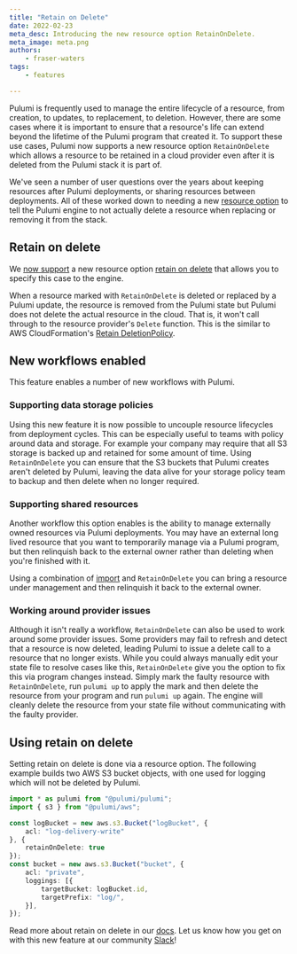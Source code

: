 ```yaml
---
title: "Retain on Delete"
date: 2022-02-23
meta_desc: Introducing the new resource option RetainOnDelete.
meta_image: meta.png
authors:
    - fraser-waters
tags:
    - features

---
```


Pulumi is frequently used to manage the entire lifecycle of a resource, from creation, to updates, to replacement, to deletion. However, there are some cases where it is important to ensure that a resource's life can extend beyond the lifetime of the Pulumi program that created it. To support these use cases, Pulumi now supports a new resource option `RetainOnDelete` which allows a resource to be retained in a cloud provider even after it is deleted from the Pulumi stack it is part of.

<!--more-->

We've seen a number of user questions over the years about keeping resources after Pulumi deployments, or sharing resources between deployments. All of these worked down to needing a new [resource option](https://github.com/pulumi/pulumi/issues/7747) to tell the Pulumi engine to not actually delete a resource when replacing or removing it from the stack.

## Retain on delete

We [now support](https://github.com/pulumi/pulumi/releases/tag/v3.25.0) a new resource option [retain on delete](/docs/intro/concepts/resources/options/retainondelete/) that allows you to specify this case to the engine.

When a resource marked with `RetainOnDelete` is deleted or replaced by a Pulumi update, the resource is removed from the Pulumi state but Pulumi does not delete the actual resource in the cloud. That is, it won't call through to the resource provider's `Delete` function. This is the similar to AWS CloudFormation's [Retain DeletionPolicy](https://docs.aws.amazon.com/AWSCloudFormation/latest/UserGuide/aws-attribute-deletionpolicy.html).

## New workflows enabled

This feature enables a number of new workflows with Pulumi.

### Supporting data storage policies

Using this new feature it is now possible to uncouple resource lifecycles from deployment cycles. This can be especially useful to teams with policy around data and storage. For example your company may require that all S3 storage is backed up and retained for some amount of time. Using `RetainOnDelete` you can ensure that the S3 buckets that Pulumi creates aren't deleted by Pulumi, leaving the data alive for your storage policy team to backup and then delete when no longer required.

### Supporting shared resources

Another workflow this option enables is the ability to manage externally owned resources via Pulumi deployments. You may have an external long lived resource that you want to temporarily manage via a Pulumi program, but then relinquish back to the external owner rather than deleting when you're finished with it.

Using a combination of [import](https://www.pulumi.com/docs/guides/adopting/import/) and `RetainOnDelete` you can bring a resource under management and then relinquish it back to the external owner.

### Working around provider issues

Although it isn't really a workflow, `RetainOnDelete` can also be used to work around some provider issues. Some providers may fail to refresh and detect that a resource is now deleted, leading Pulumi to issue a delete call to a resource that no longer exists. While you could always manually edit your state file to resolve cases like this, `RetainOnDelete` give you the option to fix this via program changes instead. Simply mark the faulty resource with `RetainOnDelete`, run `pulumi up` to apply the mark and then delete the resource from your program and run `pulumi up` again. The engine will cleanly delete the resource from your state file without communicating with the faulty provider.

## Using retain on delete

Setting retain on delete is done via a resource option. The following example builds two AWS S3 bucket objects, with one used for logging which will not be deleted by Pulumi.

```typescript
import * as pulumi from "@pulumi/pulumi";
import { s3 } from "@pulumi/aws";

const logBucket = new aws.s3.Bucket("logBucket", {
    acl: "log-delivery-write"
}, {
    retainOnDelete: true
});
const bucket = new aws.s3.Bucket("bucket", {
    acl: "private",
    loggings: [{
        targetBucket: logBucket.id,
        targetPrefix: "log/",
    }],
});
```

Read more about retain on delete in our [docs](/docs/intro/concepts/resources/options/retainondelete/). Let us know how you get on with this new feature at our community [Slack](https://slack.pulumi.com/)!
